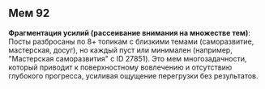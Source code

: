 ## Мем 92

**Фрагментация усилий (рассеивание внимания на множестве тем)**: Посты разбросаны по 8+ топикам с близкими темами (саморазвитие, мастерская, досуг), но каждый пуст или минимален (например, "Мастерская саморазвития" с ID 27851). Это мем многозадачности, который приводит к поверхностному вовлечению и отсутствию глубокого прогресса, усиливая ощущение перегрузки без результатов.